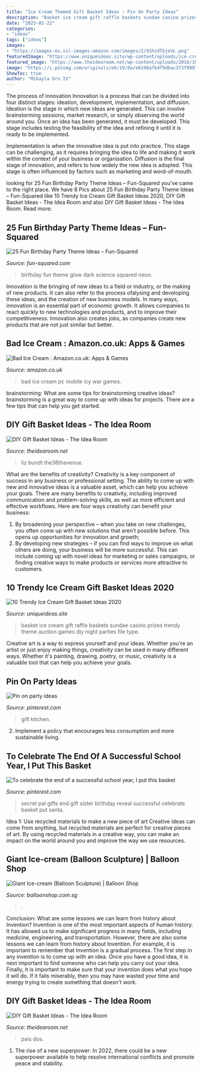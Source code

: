 ```yaml
---
title: "Ice Cream Themed Gift Basket Ideas : Pin On Party Ideas"
description: "Basket ice cream gift raffle baskets sundae casino prizes trendy theme auction games diy night parties file type"
date: "2023-01-22"
categories:
- "ideas"
tags: ["ideas"]
images:
- "https://images-eu.ssl-images-amazon.com/images/I/91hzdTbjeVL.png"
featuredImage: "https://www.uniqueideas.site/wp-content/uploads/ice-cream-basket-raffle-basket-ideas-pinterest-basket-ideas.jpg"
featured_image: "https://www.theidearoom.net/wp-content/uploads/2016/10/Handmade-Gifts-Pink-the36thavenue.com_.jpg"
image: "https://i.pinimg.com/originals/e6/19/8a/e6198a7b4f9dbac373f9997edecbc9f0.jpg"
ShowToc: true
author: "Mikayla Orn IV"
---
```



The process of innovation
Innovation is a process that can be divided into four distinct stages: ideation, development, implementation, and diffusion.
Ideation is the stage in which new ideas are generated. This can involve brainstorming sessions, market research, or simply observing the world around you. Once an idea has been generated, it must be developed. This stage includes testing the feasibility of the idea and refining it until it is ready to be implemented.

Implementation is when the innovative idea is put into practice. This stage can be challenging, as it requires bringing the idea to life and making it work within the context of your business or organisation. Diffusion is the final stage of innovation, and refers to how widely the new idea is adopted. This stage is often influenced by factors such as marketing and word-of-mouth.

	

		
looking for 25 Fun Birthday Party Theme Ideas – Fun-Squared you've came to the right place. We have 8 Pics about 25 Fun Birthday Party Theme Ideas – Fun-Squared like 10 Trendy Ice Cream Gift Basket Ideas 2020, DIY Gift Basket Ideas - The Idea Room and also DIY Gift Basket Ideas - The Idea Room. Read more:
		
    
## 25 Fun Birthday Party Theme Ideas – Fun-Squared

<img loading=lazy src="https://fun-squared.com/wp-content/uploads/2016/07/Scienceparty.jpg" onerror="this.onerror=null;this.src='https://tse4.mm.bing.net/th?id=OIP.G6DtyIpl-ZIT5Nr7n_2clAHaLH&amp;pid=15.1';" alt="25 Fun Birthday Party Theme Ideas – Fun-Squared">

_Source: fun-squared.com_

>birthday fun theme glow dark science squared neon. 

	

Innovation is the bringing of new ideas to a field or industry, or the making of new products. It can also refer to the process ofalysing and developing these ideas, and the creation of new business models. In many ways, innovation is an essential part of economic growth. It allows companies to react quickly to new technologies and products, and to improve their competitiveness. Innovation also creates jobs, as companies create new products that are not just similar but better.

    
## Bad Ice Cream : Amazon.co.uk: Apps &amp; Games

<img loading=lazy src="https://images-eu.ssl-images-amazon.com/images/I/91hzdTbjeVL.png" onerror="this.onerror=null;this.src='https://tse4.mm.bing.net/th?id=OIP.MAfKXQmg2QQZBGKdsPhkywHaDn&amp;pid=15.1';" alt="Bad Ice Cream : Amazon.co.uk: Apps &amp; Games">

_Source: amazon.co.uk_

>bad ice cream pc mobile icy war games. 

	

brainstorming: What are some tips for brainstorming creative ideas?
brainstorming is a great way to come up with ideas for projects. There are a few tips that can help you get started.

    
## DIY Gift Basket Ideas - The Idea Room

<img loading=lazy src="https://www.theidearoom.net/wp-content/uploads/2016/10/Handmade-Gifts-Pink-the36thavenue.com_.jpg" onerror="this.onerror=null;this.src='https://tse4.mm.bing.net/th?id=OIP.gT0aCybeJpfo0auxo9F49QHaLL&amp;pid=15.1';" alt="DIY Gift Basket Ideas - The Idea Room">

_Source: theidearoom.net_

>liz bundt the36thavenue. 

	

What are the benefits of creativity?
Creativity is a key component of success in any business or professional setting. The ability to come up with new and innovative ideas is a valuable asset, which can help you achieve your goals. There are many benefits to creativity, including improved communication and problem-solving skills, as well as more efficient and effective workflows. Here are four ways creativity can benefit your business: 
1) By broadening your perspective – when you take on new challenges, you often come up with new solutions that aren’t possible before. This opens up opportunities for innovation and growth; 
2) By developing new strategies – if you can find ways to improve on what others are doing, your business will be more successful. This can include coming up with novel ideas for marketing or sales campaigns, or finding creative ways to make products or services more attractive to customers.

    
## 10 Trendy Ice Cream Gift Basket Ideas 2020

<img loading=lazy src="https://www.uniqueideas.site/wp-content/uploads/ice-cream-basket-raffle-basket-ideas-pinterest-basket-ideas.jpg" onerror="this.onerror=null;this.src='https://tse1.mm.bing.net/th?id=OIP.Rl1VMEnYJ46zhTj66ItEGgHaGd&amp;pid=15.1';" alt="10 Trendy Ice Cream Gift Basket Ideas 2020">

_Source: uniqueideas.site_

>basket ice cream gift raffle baskets sundae casino prizes trendy theme auction games diy night parties file type. 

	

Creative art is a way to express yourself and your ideas. Whether you're an artist or just enjoy making things, creativity can be used in many different ways. Whether it's painting, drawing, poetry, or music, creativity is a valuable tool that can help you achieve your goals.

    
## Pin On Party Ideas

<img loading=lazy src="https://i.pinimg.com/736x/42/f3/31/42f331839b6a383c1a66d870ae1e6fc4--kitchen-gift-baskets-kitchen-gifts.jpg" onerror="this.onerror=null;this.src='https://tse4.mm.bing.net/th?id=OIP.A5Q1knDcZ3gEnmrafgb3iQHaJ6&amp;pid=15.1';" alt="Pin on party ideas">

_Source: pinterest.com_

>gift kitchen. 

	

2. Implement a policy that encourages less consumption and more sustainable living. 

    
## To Celebrate The End Of A Successful School Year, I Put This Basket

<img loading=lazy src="https://i.pinimg.com/originals/e6/19/8a/e6198a7b4f9dbac373f9997edecbc9f0.jpg" onerror="this.onerror=null;this.src='https://tse4.mm.bing.net/th?id=OIP.HaS_V77uad6nD7IEOrB8vQHaNL&amp;pid=15.1';" alt="To celebrate the end of a successful school year, I put this basket">

_Source: pinterest.com_

>secret pal gifts end gift sister birthday reveal successful celebrate basket put santa. 

	

Idea 1: Use recycled materials to make a new piece of art
Creative ideas can come from anything, but recycled materials are perfect for creative pieces of art. By using recycled materials in a creative way, you can make an impact on the world around you and improve the way we use resources.

    
## Giant Ice-cream (Balloon Sculpture) | Balloon Shop

<img loading=lazy src="https://balloonshop.com.sg/wp-content/uploads/2020/05/Balloon-Ice-cream-scaled.jpg" onerror="this.onerror=null;this.src='https://tse4.mm.bing.net/th?id=OIP.9VmeEN2TC2ibzJaeXD3T8gHaJ4&amp;pid=15.1';" alt="Giant Ice-cream (Balloon Sculpture) | Balloon Shop">

_Source: balloonshop.com.sg_

>. 

	

Conclusion: What are some lessons we can learn from history about Invention?
Invention is one of the most important aspects of human history. It has allowed us to make significant progress in many fields, including medicine, engineering, and transportation. However, there are also some lessons we can learn from history about Invention. For example, it is important to remember that Invention is a gradual process. The first step in any invention is to come up with an idea. Once you have a good idea, it is next important to find someone who can help you carry out your idea. Finally, it is important to make sure that your invention does what you hope it will do. If it fails miserably, then you may have wasted your time and energy trying to create something that doesn't work.

    
## DIY Gift Basket Ideas - The Idea Room

<img loading=lazy src="http://www.theidearoom.net/wp-content/uploads/2016/10/Ice-Cream-Teacher-Appreciation-Gift.jpg" onerror="this.onerror=null;this.src='https://tse2.mm.bing.net/th?id=OIP.IG6huVxrFjLLcrbQIZvUbQHaLH&amp;pid=15.1';" alt="DIY Gift Basket Ideas - The Idea Room">

_Source: theidearoom.net_

>pais dos. 

	

1. The rise of a new superpower: In 2022, there could be a new superpower available to help resolve international conflicts and promote peace and stability.

